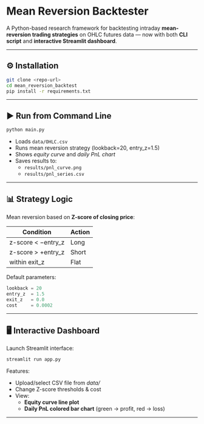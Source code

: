 # Mean Reversion Backtester

A Python-based research framework for backtesting intraday **mean-reversion trading strategies** on OHLC futures data — now with both **CLI script** and **interactive Streamlit dashboard**.

---

## ⚙️ Installation

```bash
git clone <repo-url>
cd mean_reversion_backtest
pip install -r requirements.txt
```

---

## ▶️ Run from Command Line

```bash
python main.py
```

- Loads `data/OHLC.csv`
- Runs mean reversion strategy (lookback=20, entry\_z=1.5)
- Shows *equity curve* and *daily PnL chart*
- Saves results to:
  - `results/pnl_curve.png`
  - `results/pnl_series.csv`

---

## 📊 Strategy Logic

Mean reversion based on **Z-score of closing price**:

| Condition           | Action |
| ------------------- | ------ |
| z-score < −entry\_z | Long   |
| z-score > +entry\_z | Short  |
| within exit\_z      | Flat   |

Default parameters:

```python
lookback = 20
entry_z  = 1.5
exit_z   = 0.0
cost     = 0.0002
```

---

## 🖥️ Interactive Dashboard

Launch Streamlit interface:

```bash
streamlit run app.py
```

Features:

- Upload/select CSV file from *data/*
- Change Z-score thresholds & cost
- View:
  - **Equity curve line plot**
  - **Daily PnL colored bar chart** (green → profit, red → loss)

---

